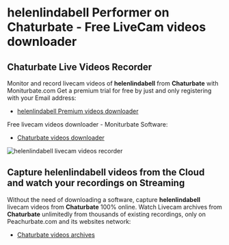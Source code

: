 # helenlindabell Performer on Chaturbate - Free LiveCam videos downloader

## Chaturbate Live Videos Recorder

Monitor and record livecam videos of **helenlindabell** from **Chaturbate** with Moniturbate.com
Get a premium trial for free by just and only registering with your Email address:
* [helenlindabell Premium videos downloader](https://moniturbate.com/request-demo-licence-key.html)

Free livecam videos downloader - Moniturbate Software:
* [Chaturbate videos downloader](https://moniturbate.com/moniturbate-download-software.html)

![helenlindabell livecam videos recorder](https://peachurnet.com/templates/moniturbate-software.png)


## Capture helenlindabell videos from the Cloud and watch your recordings on Streaming

Without the need of downloading a software, capture **helenlindabell** livecam videos from **Chaturbate** 100% online.
Watch Livecam archives from **Chaturbate** unlimitedly from thousands of existing recordings, only on Peachurbate.com and its websites network:
* [Chaturbate videos archives](https://peachurnet.com/)